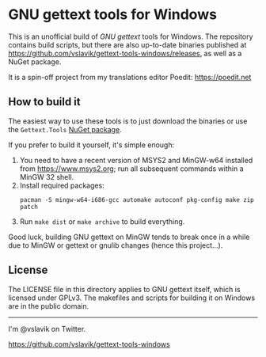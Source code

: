 
GNU gettext tools for Windows
=============================

This is an unofficial build of *GNU gettext* tools for Windows. The repository
contains build scripts, but there are also up-to-date binaries published at
https://github.com/vslavik/gettext-tools-windows/releases, as well as a NuGet
package.

It is a spin-off project from my translations editor Poedit: https://poedit.net


How to build it
---------------

The easiest way to use these tools is to just download the binaries or use the
`Gettext.Tools` [NuGet package](https://www.nuget.org/packages/Gettext.Tools/).

If you prefer to build it yourself, it's simple enough:

1. You need to have a recent version of MSYS2 and MinGW-w64 installed from
   https://www.msys2.org; run all subsequent commands within a MinGW 32 shell.
2. Install required packages:
    ```
    pacman -S mingw-w64-i686-gcc automake autoconf pkg-config make zip patch
    ```
3. Run `make dist` or `make archive` to build everything.

Good luck, building GNU gettext on MinGW tends to break once in a while due to
MinGW or gettext or gnulib changes (hence this project...).


License
-------

The LICENSE file in this directory applies to GNU gettext itself, which is
licensed under GPLv3. The makefiles and scripts for building it on Windows are
in the public domain.


---

I'm @vslavik on Twitter.

https://github.com/vslavik/gettext-tools-windows
